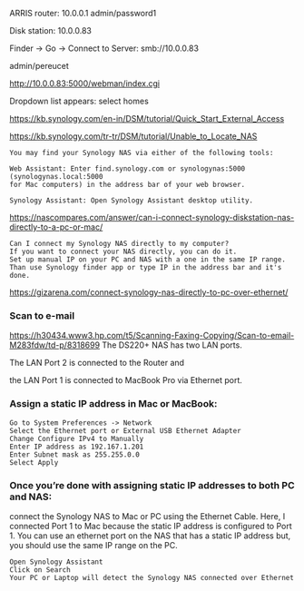 
ARRIS router: 10.0.0.1  admin/password1

Disk station: 10.0.0.83

Finder -> Go -> Connect to Server:  smb://10.0.0.83 

admin/pereucet

http://10.0.0.83:5000/webman/index.cgi 

Dropdown list appears: select homes

https://kb.synology.com/en-in/DSM/tutorial/Quick_Start_External_Access

https://kb.synology.com/tr-tr/DSM/tutorial/Unable_to_Locate_NAS
```
You may find your Synology NAS via either of the following tools:

Web Assistant: Enter find.synology.com or synologynas:5000 (synologynas.local:5000 
for Mac computers) in the address bar of your web browser.

Synology Assistant: Open Synology Assistant desktop utility.  
```

https://nascompares.com/answer/can-i-connect-synology-diskstation-nas-directly-to-a-pc-or-mac/
```
Can I connect my Synology NAS directly to my computer?
If you want to connect your NAS directly, you can do it. 
Set up manual IP on your PC and NAS with a one in the same IP range. 
Than use Synology finder app or type IP in the address bar and it's done.
```

https://gizarena.com/connect-synology-nas-directly-to-pc-over-ethernet/

### Scan to e-mail

https://h30434.www3.hp.com/t5/Scanning-Faxing-Copying/Scan-to-email-M283fdw/td-p/8318699
 The DS220+ NAS has two LAN ports. 
 
 The LAN Port 2 is connected to the Router and
 
 the LAN Port 1 is connected to MacBook Pro via Ethernet port.

### Assign a static IP address in Mac or MacBook:
```
Go to System Preferences -> Network
Select the Ethernet port or External USB Ethernet Adapter
Change Configure IPv4 to Manually
Enter IP address as 192.167.1.201
Enter Subnet mask as 255.255.0.0
Select Apply
```

### Once you’re done with assigning static IP addresses to both PC and NAS: 

connect the Synology NAS to Mac or PC using the Ethernet Cable. Here, I connected Port 1 to Mac because the static IP address is configured to Port 1. You can use an ethernet port on the NAS that has a static IP address but, you should use the same IP range on the PC.
```
Open Synology Assistant
Click on Search
Your PC or Laptop will detect the Synology NAS connected over Ethernet
```
